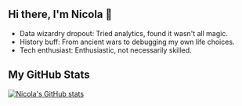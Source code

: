 ## Hi there, I'm Nicola 👋

- Data wizardry dropout: Tried analytics, found it wasn't all magic.
- History buff: From ancient wars to debugging my own life choices.
- Tech enthusiast: Enthusiastic, not necessarily skilled.

## My GitHub Stats

[![Nicola's GitHub stats](https://github-readme-stats.vercel.app/api?username=Nico-Casarin&theme=holi&show_icons=true)](https://github.com/Nico-Casarin/github-readme-stats)
<!-- [![Top Langs](https://github-readme-stats.vercel.app/api/top-langs/?username=Nico-Casarin&theme=holi&show_icons=true)](https://github.com/Nico-Casarin/github-readme-stats) -->

